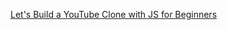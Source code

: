 <a href="https://www.youtube.com/watch?v=NT299zIk2JY">Let's Build a YouTube Clone with JS for Beginners</a>
